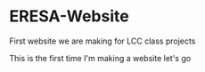 # ERESA-Website
First website we are making for LCC class projects 

This is the first time I'm making a website let's go 
